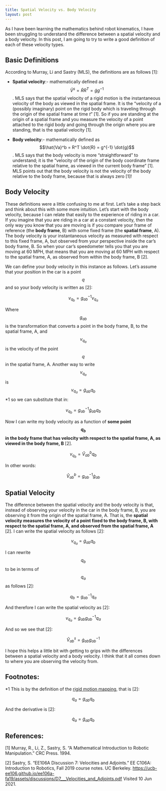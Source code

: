 ```yaml
---
title: Spatial Velocity vs. Body Velocity
layout: post
---
```


As I have been learning the mathematics behind robot kinematics, I have been struggling to understand the difference between a spatial velocity and a body velocity. In this post, I am going to try to write a good definition of each of these velocity types. 

## Basic Definitions 

According to Murray, Li and Sastry (MLS), the definitions are as follows [1]: 

* **Spatial velocity**:- mathematically defined as $$\hat{V}^s = \dot{R}R^T = \dot{g} g^{-1}$$. MLS says that the spatial velocity of a rigid motion is the instantaneous velocity of the body as viewed in the spatial frame. It is the “velocity of a (possibly imaginary) point on the rigid body which is traveling through the origin of the spatial frame at time _t_” [1]. So if you are standing at the origin of a spatial frame and you measure the velocity of a point attached to the rigid body and going through the origin where you are standing, that is the spatial velocity [1]. 

* **Body velocity**:- mathematically defined as $$\hat{Va}^b = R^T \dot{R} = g^{-1} \dot{g}$$. MLS says that the body velocity is more “straightforward” to understand; it is the “velocity of the origin of the body coordinate frame relative to the spatial frame, as viewed in the current body frame” [1].  MLS points out that the body velocity is not the velocity of the body relative to the body frame, because that is always zero [1]!

## Body Velocity

These definitions were a little confusing to me at first. Let’s take a step back and think about this with some more intuition. Let’s start with the body velocity, because I can relate that easily to the experience of riding in a car. If you imagine that you are riding in a car at a constant velocity, then the only way you know that you are moving is if you compare your frame of reference (the **body frame**, B) with some fixed frame (the **spatial frame**, A). The body velocity is your instantaneous velocity as measured with respect to this fixed frame, A, but observed from your perspective inside the car’s body frame, B. So when your car’s speedometer tells you that you are moving at 60 MPH, that means that you are moving at 60 MPH with respect to the spatial frame, A, as observed from within the body frame, B [2]. 

We can define your body velocity in this instance as follows. Let’s assume that your position in the car is a point $$q$$ and so your body velocity is written as [2]:

$$v_{q_b} = g_{ab}^{-1} v_{q_a}$$    

Where $$g_{ab}$$ is the transformation that converts a point in the body frame, B, to the spatial frame, A, and $$v_{q_a}$$ is the velocity of the point $$q$$ in the spatial frame, A. Another way to write $$v_{q_a}$$ is $$v_{q_a} = \dot{g}_{ab} q_{b}$$ *1 so we can substitute that in: 

$$v_{q_b} = g_{ab}^{-1} \dot{g}_{ab} q_{b}$$     

Now I can write my body velocity as a function of **some point $$q_b$$ in the body frame that has velocity with respect to the spatial frame, A, as viewed in the body frame, B** [2]. 

$$v_{q_b} = \hat{V}_{ab}^b q_{b}$$   

In other words: 

$$\hat{V}_{ab}^b = g_{ab}^{-1} \dot{g}_{ab}$$    

## Spatial Velocity

The difference between the spatial velocity and the body velocity is that, instead of observing your velocity in the car in the body frame, B, you are observing it from the origin of the spatial frame, A. That is, the **spatial velocity measures the velocity of a point fixed to the body frame, B, with respect to the spatial frame, A, and observed from the spatial frame, A** [2]. I can write the spatial velocity as follows [2]: 

$$v_{q_a} = \dot{g}_{ab} q_b$$   

I can rewrite $$q_b$$ to be in terms of $$q_a$$ as follows [2]:

$$q_b = g_{ab}^{-1} q_a$$   

And therefore I can write the spatial velocity as [2]:

$$v_{q_a} = \dot{g}_{ab} g_{ab}^{-1} q_a$$

And so we see that [2]: 

$$\hat{V}_{ab}^s = \dot{g}_{ab} g_{ab}^{-1}$$

I hope this helps a little bit with getting to grips with the differences between a spatial velocity and a body velocity. I think that it all comes down to where you are observing the velocity from. 

## Footnotes:

*1 This is by the definition of the [rigid motion mapping](https://sassafras13.github.io/MLSBasics/), that is [2]:

$$q_{a} = g_{ab} q_b$$    

And the derivative is [2]: 

$$\dot{q}_a = \dot{g}_{ab} q_b$$    

## References:

[1] Murray, R., Li, Z., Sastry, S. “A Mathematical Introduction to Robotic Manipulation.” CRC Press. 1994. 

[2] Sastry, S. “EE106A Discussion 7: Velocities and Adjoints.” EE C106A: Introduction to Robotics, Fall 2019 course notes. UC Berkeley. <https://ucb-ee106.github.io/ee106a-fa19/assets/discussions/D7___Velocities_and_Adjoints.pdf> Visited 10 Jun 2021. 


